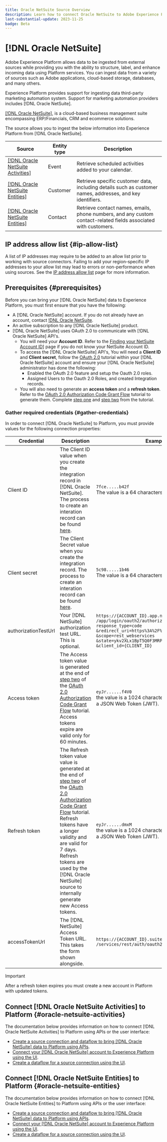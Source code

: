 ```yaml
---
title: Oracle NetSuite Source Overview
description: Learn how to connect Oracle NetSuite to Adobe Experience Platform using APIs or the user interface.
last-substantial-update: 2023-11-25
badge: Beta
---
```

# [!DNL Oracle NetSuite]

Adobe Experience Platform allows data to be ingested from external sources while providing you with the ability to structure, label, and enhance incoming data using Platform services. You can ingest data from a variety of sources such as Adobe applications, cloud-based storage, databases, and many others.

Experience Platform provides support for ingesting data third-party marketing automation system. Support for marketing automation providers includes [!DNL Oracle NetSuite].

[[!DNL Oracle NetSuite]](https://www.netsuite.com/), is a cloud-based business management suite encompassing ERP/Financials, CRM and ecommerce solutions.

The  source allows you to ingest the below information into Experience Platform from [!DNL Oracle NetSuite].

| Source | Entity type | Description |
| --- | --- | --- |
| [[!DNL Oracle NetSuite Activities]](#oracle-netsuite-activities) | Event | Retrieve scheduled activities added to your calendar. |
| [[!DNL Oracle NetSuite Entities]](#oracle-netsuite-entities) | Customer | Retrieve specific customer data, including details such as customer names, addresses, and key identifiers. |
| [[!DNL Oracle NetSuite Entities]](#oracle-netsuite-entities) | Contact | Retrieve contact names, emails, phone numbers, and any custom contact-related fields associated with customers. |

## IP address allow list {#ip-allow-list}

A list of IP addresses may require to be added to an allow list prior to working with source connectors. Failing to add your region-specific IP addresses to your allow list may lead to errors or non-performance when using sources. See the [IP address allow list](../../ip-address-allow-list.md) page for more information.

## Prerequisites {#prerequisites}

Before you can bring your [!DNL Oracle NetSuite] data to Experience Platform, you must first ensure that you have the following:

* A [!DNL Oracle NetSuite] account. If you do not already have an account, contact [!DNL Oracle NetSuite](https://www.NetSuite.com/portal/company/contactus.shtml).
* An active subscription to any [!DNL Oracle NetSuite] product.
* [!DNL Oracle NetSuite] uses OAuth 2.0 to communicate with [!DNL Oracle NetSuite] API's. 
    * You will need your **Account ID**. Refer to the [Finding your NetSuite Account ID](https://docs.oracle.com/en/cloud/saas/netsuite/ns-online-help/section_1498754928.html#Finding-Your-NetSuite-Account-ID)] page if you do not know your NetSuite Account ID.
    * To access the [!DNL Oracle NetSuite] API's, You will need a **Client ID** and **Client secret**, follow the [OAuth 2.0](https://docs.oracle.com/en/cloud/saas/NetSuite/ns-online-help/chapter_157769826287.html#OAuth-2.0) tutorial within your [!DNL Oracle NetSuite] account and ensure your [!DNL Oracle NetSuite] administrator has done the following:
        * Enabled the OAuth 2.0 feature and setup the Oauth 2.0 roles.
        * Assigned Users to the Oauth 2.0 Roles, and created Integration records.
    * You will also need to generate an **access token** and a **refresh token**. Refer to the [OAuth 2.0 Authorization Code Grant Flow](https://docs.oracle.com/en/cloud/saas/netsuite/ns-online-help/section_158074210415.html#OAuth-2.0-Authorization-Code-Grant-Flow) tutorial to generate them. Complete [step one](https://docs.oracle.com/en/cloud/saas/netsuite/ns-online-help/section_158081944642.html#Step-One-GET-Request-to-the-Authorization-Endpoint) and [step two](https://docs.oracle.com/en/cloud/saas/netsuite/ns-online-help/section_158081952044.html#Step-Two-POST-Request-to-the-Token-Endpoint) from the tutorial.

### Gather required credentials {#gather-credentials}

In order to connect [!DNL Oracle NetSuite] to Platform, you must provide values for the following connection properties:

| Credential | Description | Example |
| --- | --- | --- |
| Client ID | The Client ID value when you create the integration record in [!DNL Oracle NetSuite]. The process to create an interation record can be found [here](https://docs.oracle.com/en/cloud/saas/netsuite/ns-online-help/section_157771733782.html#procedure_157838925981). | `7fce.....b42f`<br>The value is a 64 characters string. |
| Client secret | The Client Secret value when you create the integration record. The process to create an interation record can be found [here](https://docs.oracle.com/en/cloud/saas/netsuite/ns-online-help/section_157771733782.html#procedure_157838925981). | `5c98.....1b46`<br>The value is a 64 characters string. |
| authorizationTestUrl | Your [!DNL NetSuite] authorization test URL. This is optional. | <code>https://{ACCOUNT_ID}.app.netsuite.com<br>/app/login/oauth2/authorize.nl?response_type=code<br>&redirect_uri=https%3A%2F%2Fapi.github.com<br>&scope=rest_webservices<br>&state=ykv2XLx1BpT5Q0F3MRPHb94j<br>&client_id={CLIENT_ID}</code> |
| Access token | The Access token value is generated at the end of [step two](https://docs.oracle.com/en/cloud/saas/netsuite/ns-online-help/section_158081952044.html#Step-Two-POST-Request-to-the-Token-Endpoint) of the [OAuth 2.0 Authorization Code Grant Flow](https://docs.oracle.com/en/cloud/saas/netsuite/ns-online-help/section_158074210415.html#OAuth-2.0-Authorization-Code-Grant-Flow) tutorial. Access tokens expire are valid only for 60 minutes. | `eyJr......f4V0`<br> the value is a 1024 characters string formatted as a JSON Web Token (JWT). |
| Refresh token | The Refresh token value value is generated at the end of [step two](https://docs.oracle.com/en/cloud/saas/netsuite/ns-online-help/section_158081952044.html#Step-Two-POST-Request-to-the-Token-Endpoint) of the [OAuth 2.0 Authorization Code Grant Flow](https://docs.oracle.com/en/cloud/saas/netsuite/ns-online-help/section_158074210415.html#OAuth-2.0-Authorization-Code-Grant-Flow) tutorial. Refresh tokens have a longer validity and are valid for 7 days. Refresh tokens are used by the [!DNL Oracle NetSuite] source to internally generate new Access tokens. | `eyJr......dmxM`<br> the value is a 1024 characters string formatted as a JSON Web Token (JWT). |
| accessTokenUrl | The [!DNL NetSuite] Access Token URL. This takes the form shown alongside. | <code>https://{ACCOUNT_ID}.suitetalk.api.netsuite.com<br>/services/rest/auth/oauth2/v1/token</code> |

>[!IMPORTANT]
>
> After a refresh token expires you must create a new account in Platform with updated tokens.

## Connect [!DNL Oracle NetSuite Activities] to Platform {#oracle-netsuite-activities}

The documentation below provides information on how to connect [!DNL Oracle NetSuite Activities] to Platform using APIs or the user interface:

* [Create a source connection and dataflow to bring [!DNL Oracle NetSuite] data to Platform using APIs](../../tutorials/api/create/marketing-automation/oracle-netsuite-activities.md).
* [Connect your [!DNL Oracle NetSuite] account to Experience Platform using the UI](../../tutorials/ui/create/marketing-automation/oracle-netsuite-activities.md).
* [Create a dataflow for a source connection using the UI](../../tutorials/ui/dataflow/marketing-automation.md).

## Connect [!DNL Oracle NetSuite Entities] to Platform {#oracle-netsuite-entities}

The documentation below provides information on how to connect [!DNL Oracle NetSuite Entities] to Platform using APIs or the user interface:

* [Create a source connection and dataflow to bring [!DNL Oracle NetSuite] data to Platform using APIs](../../tutorials/api/create/marketing-automation/oracle-netsuite-entities.md).
* [Connect your [!DNL Oracle NetSuite] account to Experience Platform using the UI](../../tutorials/ui/create/marketing-automation/oracle-netsuite-entities.md).
* [Create a dataflow for a source connection using the UI](../../tutorials/ui/dataflow/marketing-automation.md).
